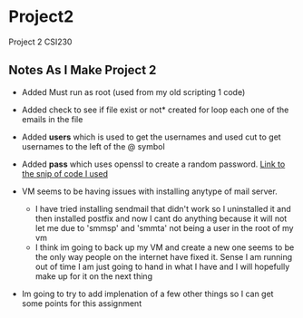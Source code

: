 # Project2
Project 2 CSI230

## Notes As I Make Project 2

* Added Must run as root (used from my old scripting 1 code)
* Added check to see if file exist or not* created for loop each one of the emails in the file
* Added **users** which is used to get the usernames and used cut to get usernames to the left of the @ symbol
* Added **pass** which uses openssl to create a random password. [Link to the snip of code I used](https://www.howtogeek.com/howto/30184/10-ways-to-generate-a-random-password-from-the-command-line/)
* VM seems to be having issues with installing anytype of mail server.
  * I have tried installing sendmail that didn't work so I uninstalled it and then installed postfix and now I cant do anything because it will not let me due to 'smmsp' and 'smmta' not being a user in the root of my vm
  * I think im going to back up my VM and create a new one seems to be the only way people on the internet have fixed it. Sense I am running out of time I am just going to hand in what I have and I will hopefully make up for it on the next thing
  
* Im going to try to add implenation of a few other things so I can get some points for this assignment
